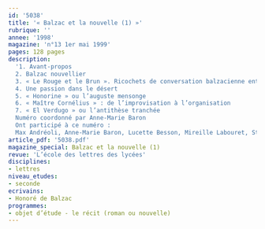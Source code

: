 ```yaml
---
id: '5038'
title: '« Balzac et la nouvelle (1) »'
rubrique: ''
annee: '1998'
magazine: 'n°13 1er mai 1999'
pages: 128 pages
description: 
  '1. Avant-propos
  2. Balzac nouvellier
  3. « Le Rouge et le Brun ». Ricochets de conversation balzacienne entre onze heures et minuit
  4. Une passion dans le désert
  5. « Honorine » ou l’auguste mensonge
  6. « Maître Cornélius » : de l’improvisation à l’organisation
  7. « El Verdugo » ou l’antithèse tranchée
  Numéro coordonné par Anne-Marie Baron
  Ont participé à ce numéro :
  Max Andréoli, Anne-Marie Baron, Lucette Besson, Mireille Labouret, Stéphane Vachon et André Vanoncini'
article_pdf: '5038.pdf'
magazine_special: Balzac et la nouvelle (1)
revue: 'L’école des lettres des lycées'
disciplines:
- lettres
niveau_etudes:
- seconde
ecrivains:
- Honoré de Balzac
programmes:
- objet d’étude - le récit (roman ou nouvelle)
---
```

